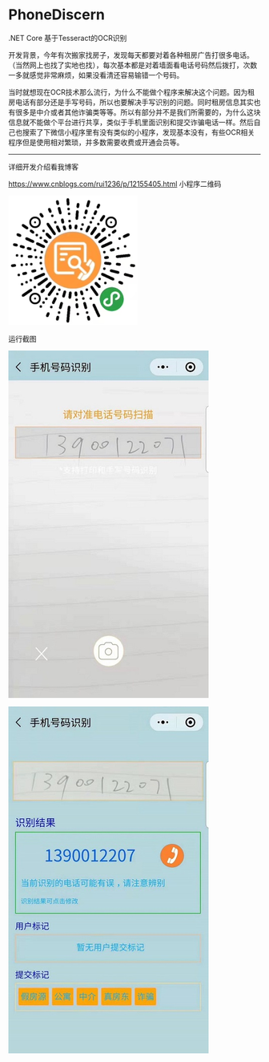 # PhoneDiscern
.NET Core 基于Tesseract的OCR识别

开发背景，今年有次搬家找房子，发现每天都要对着各种租房广告打很多电话。（当然网上也找了实地也找），每次基本都是对着墙面看电话号码然后拨打，次数一多就感觉非常麻烦，如果没看清还容易输错一个号码。

当时就想现在OCR技术那么流行，为什么不能做个程序来解决这个问题。因为租房电话有部分还是手写号码，所以也要解决手写识别的问题。同时租房信息其实也有很多是中介或者其他诈骗类等等。所以有部分并不是我们所需要的，为什么这块信息就不能做个平台进行共享，类似于手机里面识别和提交诈骗电话一样。然后自己也搜索了下微信小程序里有没有类似的小程序，发现基本没有，有些OCR相关程序但是使用相对繁琐，并多数需要收费或开通会员等。

----------
详细开发介绍看我博客

https://www.cnblogs.com/rui1236/p/12155405.html
小程序二维码

![图1](https://github.com/cfan1236/PhoneDiscern_wxapp/blob/master/image/01.jpg)

运行截图

![图2](https://github.com/cfan1236/PhoneDiscern_wxapp/blob/master/image/02.jpg)

![图3](https://github.com/cfan1236/PhoneDiscern_wxapp/blob/master/image/03.jpg)
